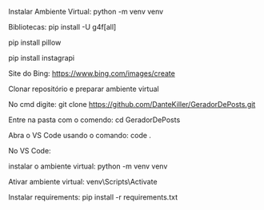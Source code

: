 Instalar Ambiente Virtual: 
python -m venv venv

Bibliotecas: 
pip install -U g4f[all]

pip install pillow

pip install instagrapi

Site do Bing: 
https://www.bing.com/images/create

Clonar repositório e preparar ambiente virtual

No cmd digite: 
git clone https://github.com/DanteKiller/GeradorDePosts.git

Entre na pasta com o comendo:
cd GeradorDePosts

Abra o VS Code usando o comando:
code .

No VS Code: 

instalar o ambiente virtual: 
python -m venv venv

Ativar ambiente virtual: 
venv\Scripts\Activate

Instalar requirements: 
pip install -r requirements.txt
